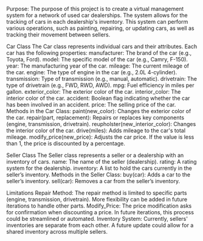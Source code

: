 Purpose: The purpose of this project is to create a virtual management system for a network of used car dealerships. The system allows for the tracking of cars in each dealership's inventory. This system can perform various operations, such as painting, repairing, or updating cars, as well as tracking their movement between sellers.

Car Class
The Car class represents individual cars and their attributes. Each car has the following properties:
manufacturer: The brand of the car (e.g., Toyota, Ford).
model: The specific model of the car (e.g., Camry, F-150).
year: The manufacturing year of the car.
mileage: The current mileage of the car.
engine: The type of engine in the car (e.g., 2.0L 4-cylinder).
transmission: Type of transmission (e.g., manual, automatic).
drivetrain: The type of drivetrain (e.g., FWD, RWD, AWD).
mpg: Fuel efficiency in miles per gallon.
exterior_color: The exterior color of the car.
interior_color: The interior color of the car.
accident: Boolean flag indicating whether the car has been involved in an accident.
price: The selling price of the car.
Methods in the Car Class:
paint(new_color): Changes the exterior color of the car.
repair(part, replacement): Repairs or replaces key components (engine, transmission, drivetrain).
reupholster(new_interior_color): Changes the interior color of the car.
drive(miles): Adds mileage to the car's total mileage.
modify_price(new_price): Adjusts the car price. If the value is less than 1, the price is discounted by a percentage.

Seller Class
The Seller class represents a seller or a dealership with an inventory of cars.
name: The name of the seller (dealership).
rating: A rating system for the dealership.
inventory: A list to hold the cars currently in the seller’s inventory.
Methods in the Seller Class:
buy(car): Adds a car to the seller’s inventory.
sell(car): Removes a car from the seller’s inventory.

Limitations
Repair Method: The repair method is limited to specific parts (engine, transmission, drivetrain). More flexibility can be added in future iterations to handle other parts.
Modify_Price: The price modification asks for confirmation when discounting a price. In future iterations, this process could be streamlined or automated.
Inventory System: Currently, sellers' inventories are separate from each other. A future update could allow for a shared inventory across multiple sellers.
